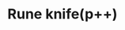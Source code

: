 ---
layout: item
title: Rune knife(p++)
item-id: 5667
datatable: true
id: 5667
name: "Rune knife(p++)"
members: true
lowalch: 66
highalch: 99
examine: "A finely balanced throwing knife."
monsters:
  - id: 499
    name: "Thermonuclear smoke devil"
    members: true
    combat_level: 301
    wiki_url: "https://oldschool.runescape.wiki/w/Thermonuclear_smoke_devil"
    drops:
      - quantity: "50"
        rarity: 0.0078125
    image: "https://oldschool.runescape.wiki/images/1/1c/Thermonuclear_smoke_devil.png?87507"
  - id: 963
    name: "Kalphite Queen"
    members: true
    combat_level: 333
    wiki_url: "https://oldschool.runescape.wiki/w/Kalphite_Queen#Crawling"
    drops:
      - quantity: "25"
        rarity: 0.03125
    image: "https://oldschool.runescape.wiki/images/5/57/Kalphite_Queen.png?a4955"
---